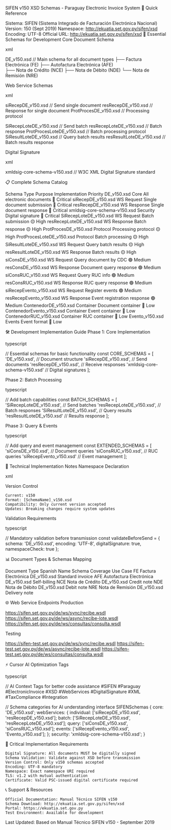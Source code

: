 SIFEN v150 XSD Schemas - Paraguay Electronic Invoice System
🎯 Quick Reference

Sistema: SIFEN (Sistema Integrado de Facturación Electrónica Nacional)
Version: 150 (Sept 2019)
Namespace: http://ekuatia.set.gov.py/sifen/xsd
Encoding: UTF-8
Official URL: http://ekuatia.set.gov.py/sifen/xsd
🚀 Essential Schemas for Development
Core Document Schema

xml

<!-- PRIMARY SCHEMA - All electronic documents -->
DE_v150.xsd                    // Main schema for all document types
├── Factura Electrónica (FE)
├── Autofactura Electrónica (AFE)  
├── Nota de Crédito (NCE)
├── Nota de Débito (NDE)
└── Nota de Remisión (NRE)

Web Service Schemas

xml

<!-- INDIVIDUAL DOCUMENT SUBMISSION -->
siRecepDE_v150.xsd            // Send single document
resRecepDE_v150.xsd           // Response for single document
ProtProcesDE_v150.xsd         // Processing protocol

<!-- BATCH SUBMISSION (up to 50 docs) -->
SiRecepLoteDE_v150.xsd        // Send batch
resRecepLoteDE_v150.xsd       // Batch response
ProtProcesLoteDE_v150.xsd     // Batch processing protocol
SiResultLoteDE_v150.xsd       // Query batch results
resResultLoteDE_v150.xsd      // Batch results response

Digital Signature

xml

xmldsig-core-schema-v150.xsd  // W3C XML Digital Signature standard

📋 Complete Schema Catalog

Schema	Type	Purpose	Implementation Priority
DE_v150.xsd	Core	All electronic documents	🔴 Critical
siRecepDE_v150.xsd	WS Request	Single document submission	🔴 Critical
resRecepDE_v150.xsd	WS Response	Single document response	🔴 Critical
xmldsig-core-schema-v150.xsd	Security	Digital signature	🔴 Critical
SiRecepLoteDE_v150.xsd	WS Request	Batch submission	🟡 High
resRecepLoteDE_v150.xsd	WS Response	Batch response	🟡 High
ProtProcesDE_v150.xsd	Protocol	Processing protocol	🟡 High
ProtProcesLoteDE_v150.xsd	Protocol	Batch processing	🟡 High
SiResultLoteDE_v150.xsd	WS Request	Query batch results	🟡 High
resResultLoteDE_v150.xsd	WS Response	Batch results	🟡 High
siConsDE_v150.xsd	WS Request	Query document by CDC	🟢 Medium
resConsDE_v150.xsd	WS Response	Document query response	🟢 Medium
siConsRUC_v150.xsd	WS Request	Query RUC info	🟢 Medium
resConsRUC_v150.xsd	WS Response	RUC query response	🟢 Medium
siRecepEvento_v150.xsd	WS Request	Register events	🟢 Medium
resRecepEvento_v150.xsd	WS Response	Event registration response	🟢 Medium
ContenedorDE_v150.xsd	Container	Document container	🔵 Low
ContenedorEvento_v150.xsd	Container	Event container	🔵 Low
ContenedorRUC_v150.xsd	Container	RUC container	🔵 Low
Evento_v150.xsd	Events	Event format	🔵 Low

🛠️ Development Implementation Guide
Phase 1: Core Implementation

typescript

// Essential schemas for basic functionality
const CORE_SCHEMAS = [
  'DE_v150.xsd',                    // Document structure
  'siRecepDE_v150.xsd',            // Send documents
  'resRecepDE_v150.xsd',           // Receive responses
  'xmldsig-core-schema-v150.xsd'   // Digital signatures
];

Phase 2: Batch Processing

typescript

// Add batch capabilities
const BATCH_SCHEMAS = [
  'SiRecepLoteDE_v150.xsd',        // Send batches
  'resRecepLoteDE_v150.xsd',       // Batch responses
  'SiResultLoteDE_v150.xsd',       // Query results
  'resResultLoteDE_v150.xsd'       // Results response
];

Phase 3: Query & Events

typescript

// Add query and event management
const EXTENDED_SCHEMAS = [
  'siConsDE_v150.xsd',             // Document queries
  'siConsRUC_v150.xsd',            // RUC queries
  'siRecepEvento_v150.xsd'         // Event management
];

🔧 Technical Implementation Notes
Namespace Declaration

xml

<rDE xmlns="http://ekuatia.set.gov.py/sifen/xsd"
     xmlns:xsi="http://www.w3.org/2001/XMLSchema-instance"
     xsi:schemaLocation="http://ekuatia.set.gov.py/sifen/xsd DE_v150.xsd">

Version Control

    Current: v150
    Format: [SchemaName]_v150.xsd
    Compatibility: Only current version accepted
    Updates: Breaking changes require system updates

Validation Requirements

typescript

// Mandatory validation before transmission
const validateBeforeSend = {
  schema: 'DE_v150.xsd',
  encoding: 'UTF-8',
  digitalSignature: true,
  namespaceCheck: true
};

📊 Document Types & Schemas Mapping

Document Type	Spanish Name	Schema Coverage	Use Case
FE	Factura Electrónica	DE_v150.xsd	Standard invoice
AFE	Autofactura Electrónica	DE_v150.xsd	Self-billing
NCE	Nota de Crédito	DE_v150.xsd	Credit note
NDE	Nota de Débito	DE_v150.xsd	Debit note
NRE	Nota de Remisión	DE_v150.xsd	Delivery note

🌐 Web Service Endpoints
Production

https://sifen.set.gov.py/de/ws/sync/recibe.wsdl
https://sifen.set.gov.py/de/ws/async/recibe-lote.wsdl
https://sifen.set.gov.py/de/ws/consultas/consulta.wsdl

Testing

https://sifen-test.set.gov.py/de/ws/sync/recibe.wsdl
https://sifen-test.set.gov.py/de/ws/async/recibe-lote.wsdl
https://sifen-test.set.gov.py/de/ws/consultas/consulta.wsdl

⚡ Cursor AI Optimization Tags

typescript

// AI Context Tags for better code assistance
#SIFEN #Paraguay #ElectronicInvoice #XSD #WebServices
#DigitalSignature #XML #TaxCompliance #Integration

// Schema categories for AI understanding
interface SIFENSchemas {
  core: 'DE_v150.xsd';
  webServices: {
    individual: ['siRecepDE_v150.xsd', 'resRecepDE_v150.xsd'];
    batch: ['SiRecepLoteDE_v150.xsd', 'resRecepLoteDE_v150.xsd'];
    query: ['siConsDE_v150.xsd', 'siConsRUC_v150.xsd'];
    events: ['siRecepEvento_v150.xsd', 'Evento_v150.xsd'];
  };
  security: 'xmldsig-core-schema-v150.xsd';
}

🚨 Critical Implementation Requirements

    Digital Signature: All documents MUST be digitally signed
    Schema Validation: Validate against XSD before transmission
    Version Control: Only v150 schemas accepted
    Encoding: UTF-8 mandatory
    Namespace: Exact namespace URI required
    TLS: v1.2 with mutual authentication
    Certificate: Valid PSC-issued digital certificate required

📞 Support & Resources

    Official Documentation: Manual Técnico SIFEN v150
    Schema Download: http://ekuatia.set.gov.py/sifen/xsd
    Portal: https://ekuatia.set.gov.py
    Test Environment: Available for development

Last Updated: Based on Manual Técnico SIFEN v150 - September 2019
